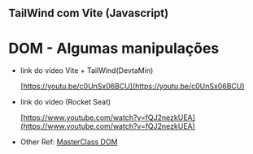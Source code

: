 ## TailWind com Vite (Javascript)

# DOM - Algumas manipulações

 - link do vídeo Vite + TailWind(DevtaMin)

    [https://youtu.be/c0UnSx06BCU](https://youtu.be/c0UnSx06BCU)

- link do vídeo (Rocket Seat)

    [https://www.youtube.com/watch?v=fQJ2nezkUEA](https://www.youtube.com/watch?v=fQJ2nezkUEA)

- Other Ref:
    [MasterClass DOM](https://www.youtube.com/watch?v=UftSB4DaRU4&list=RDLVUftSB4DaRU4&index=1)
